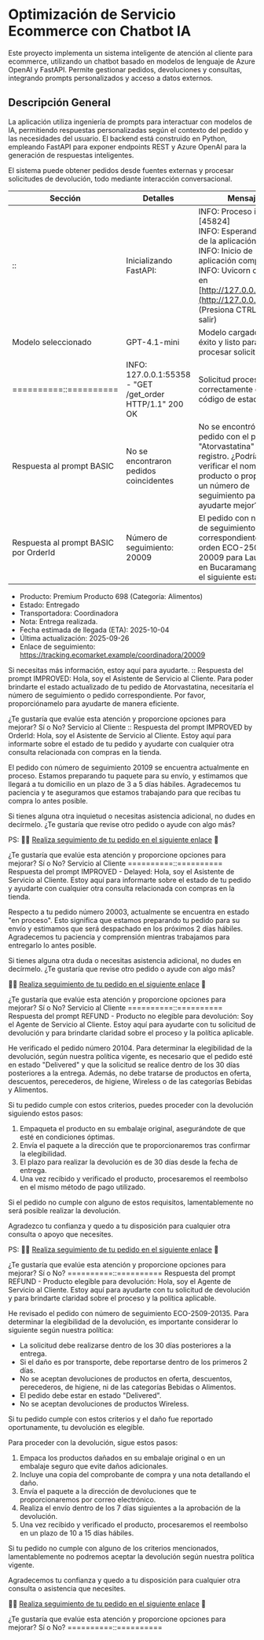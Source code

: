 # Optimización de Servicio Ecommerce con Chatbot IA

Este proyecto implementa un sistema inteligente de atención al cliente para ecommerce, utilizando un chatbot basado en modelos de lenguaje de Azure OpenAI y FastAPI. Permite gestionar pedidos, devoluciones y consultas, integrando prompts personalizados y acceso a datos externos.

## Descripción General

La aplicación utiliza ingeniería de prompts para interactuar con modelos de IA, permitiendo respuestas personalizadas según el contexto del pedido y las necesidades del usuario. El backend está construido en Python, empleando FastAPI para exponer endpoints REST y Azure OpenAI para la generación de respuestas inteligentes.

El sistema puede obtener pedidos desde fuentes externas y procesar solicitudes de devolución, todo mediante interacción conversacional.


| Sección                           | Detalles                                               | Mensaje                                                                                                         |
|----------------------------------|-------------------------------------------------------|----------------------------------------------------------------------------------------------------------------|
| ::            |  Inicializando FastAPI:           | INFO: Proceso iniciado [45824] <br> INFO: Esperando inicio de la aplicación. <br> INFO: Inicio de aplicación completo. <br> INFO: Uvicorn corriendo en [http://127.0.0.1:8000](http://127.0.0.1:8000/) (Presiona CTRL+C para salir) |
| Modelo seleccionado | GPT-4.1-mini                                        | Modelo cargado con éxito y listo para procesar solicitudes                                                      |
| ==========::==========             | INFO: 127.0.0.1:55358 - "GET /get_order HTTP/1.1" 200 OK | Solicitud procesada correctamente con código de estado 200                                                    |
|Respuesta al prompt BASIC | No se encontraron pedidos coincidentes                | No se encontró ningún pedido con el producto "Atorvastatina" en el registro. ¿Podrías verificar el nombre del producto o proporcionar un número de seguimiento para ayudarte mejor? |
|Respuesta al prompt BASIC por OrderId | Número de seguimiento: 20009                           | El pedido con número de seguimiento 20009, correspondiente a la orden ECO-2509-20009 para Laura Díaz en Bucaramanga, tiene el siguiente estado: |


- Producto: Premium Producto 698 (Categoría: Alimentos)
- Estado: Entregado
- Transportadora: Coordinadora
- Nota: Entrega realizada.
- Fecha estimada de llegada (ETA): 2025-10-04
- Última actualización: 2025-09-26
- Enlace de seguimiento: https://tracking.ecomarket.example/coordinadora/20009

Si necesitas más información, estoy aquí para ayudarte.
::
Respuesta del prompt IMPROVED:
Hola, soy el Asistente de Servicio al Cliente. Para poder brindarte el estado actualizado de tu pedido de Atorvastatina, necesitaría el número de seguimiento o pedido correspondiente. Por favor, proporciónamelo para ayudarte de manera eficiente.

¿Te gustaría que evalúe esta atención y proporcione opciones para mejorar? Sí o No? Servicio al Cliente
::
Respuesta del prompt IMPROVED by OrderId:
Hola, soy el Asistente de Servicio al Cliente. Estoy aquí para informarte sobre el estado de tu pedido y ayudarte con cualquier otra consulta relacionada con compras en la tienda.

El pedido con número de seguimiento 20109 se encuentra actualmente en proceso. Estamos preparando tu paquete para su envío, y estimamos que llegará a tu domicilio en un plazo de 3 a 5 días hábiles. Agradecemos tu paciencia y te aseguramos que estamos trabajando para que recibas tu compra lo antes posible.

Si tienes alguna otra inquietud o necesitas asistencia adicional, no dudes en decírmelo. ¿Te gustaría que revise otro pedido o ayude con algo más?

PS: 📌📌 [Realiza seguimiento de tu pedido en el siguiente enlace](https://www.tienda.com/seguimiento/20109) 🤖

¿Te gustaría que evalúe esta atención y proporcione opciones para mejorar? Sí o No? Servicio al Cliente
==========::==========
Respuesta del prompt IMPROVED - Delayed:
Hola, soy el Asistente de Servicio al Cliente. Estoy aquí para informarte sobre el estado de tu pedido y ayudarte con cualquier otra consulta relacionada con compras en la tienda.

Respecto a tu pedido número 20003, actualmente se encuentra en estado "en proceso". Esto significa que estamos preparando tu pedido para su envío y estimamos que será despachado en los próximos 2 días hábiles. Agradecemos tu paciencia y comprensión mientras trabajamos para entregarlo lo antes posible.

Si tienes alguna otra duda o necesitas asistencia adicional, no dudes en decírmelo. ¿Te gustaría que revise otro pedido o ayude con algo más?

📌📌 [Realiza seguimiento de tu pedido en el siguiente enlace](https://www.tienda.com/seguimiento/20003) 🤖

¿Te gustaría que evalúe esta atención y proporcione opciones para mejorar? Sí o No? Servicio al Cliente
==========::==========
Respuesta del prompt REFUND - Producto no elegible para devolución:
Soy el Agente de Servicio al Cliente. Estoy aquí para ayudarte con tu solicitud de devolución y para brindarte claridad sobre el proceso y la política aplicable.

He verificado el pedido número 20104. Para determinar la elegibilidad de la devolución, según nuestra política vigente, es necesario que el pedido esté en estado "Delivered" y que la solicitud se realice dentro de los 30 días posteriores a la entrega. Además, no debe tratarse de productos en oferta, descuentos, perecederos, de higiene, Wireless o de las categorías Bebidas y Alimentos.

Si tu pedido cumple con estos criterios, puedes proceder con la devolución siguiendo estos pasos:

1. Empaqueta el producto en su embalaje original, asegurándote de que esté en condiciones óptimas.
2. Envía el paquete a la dirección que te proporcionaremos tras confirmar la elegibilidad.
3. El plazo para realizar la devolución es de 30 días desde la fecha de entrega.
4. Una vez recibido y verificado el producto, procesaremos el reembolso en el mismo método de pago utilizado.

Si el pedido no cumple con alguno de estos requisitos, lamentablemente no será posible realizar la devolución.

Agradezco tu confianza y quedo a tu disposición para cualquier otra consulta o apoyo que necesites.

PS: 📌📌 [Realiza seguimiento de tu pedido en el siguiente enlace](https://tracking.example.com/20104) 🤖

¿Te gustaría que evalúe esta atención y proporcione opciones para mejorar? Sí o No?
==========::==========
Respuesta del prompt REFUND - Producto elegible para devolución:
Hola, soy el Agente de Servicio al Cliente. Estoy aquí para ayudarte con tu solicitud de devolución y para brindarte claridad sobre el proceso y la política aplicable.

He revisado el pedido con número de seguimiento ECO-2509-20135. Para determinar la elegibilidad de la devolución, es importante considerar lo siguiente según nuestra política:

- La solicitud debe realizarse dentro de los 30 días posteriores a la entrega.
- Si el daño es por transporte, debe reportarse dentro de los primeros 2 días.
- No se aceptan devoluciones de productos en oferta, descuentos, perecederos, de higiene, ni de las categorías Bebidas o Alimentos.
- El pedido debe estar en estado "Delivered".
- No se aceptan devoluciones de productos Wireless.

Si tu pedido cumple con estos criterios y el daño fue reportado oportunamente, tu devolución es elegible.

Para proceder con la devolución, sigue estos pasos:

1. Empaca los productos dañados en su embalaje original o en un embalaje seguro que evite daños adicionales.
2. Incluye una copia del comprobante de compra y una nota detallando el daño.
3. Envía el paquete a la dirección de devoluciones que te proporcionaremos por correo electrónico.
4. Realiza el envío dentro de los 7 días siguientes a la aprobación de la devolución.
5. Una vez recibido y verificado el producto, procesaremos el reembolso en un plazo de 10 a 15 días hábiles.

Si tu pedido no cumple con alguno de los criterios mencionados, lamentablemente no podremos aceptar la devolución según nuestra política vigente.

Agradecemos tu confianza y quedo a tu disposición para cualquier otra consulta o asistencia que necesites.

📌📌 [Realiza seguimiento de tu pedido en el siguiente enlace](https://tracking.example.com/ECO-2509-20135) 🤖

¿Te gustaría que evalúe esta atención y proporcione opciones para mejorar? Sí o No?
==========::==========
